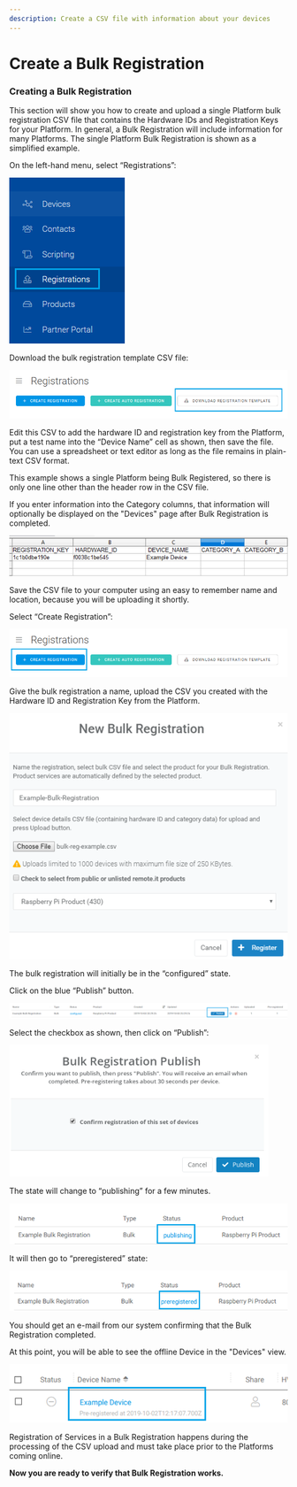 ```yaml
---
description: Create a CSV file with information about your devices
---
```


# Create a Bulk Registration

### **Creating a Bulk Registration**

This section will show you how to create and upload a single Platform bulk registration CSV file that contains the Hardware IDs and Registration Keys for your Platform.  In general, a Bulk Registration will include information for many Platforms.  The single Platform Bulk Registration is shown as a simplified example.

On the left-hand menu, select “Registrations”:

![](../../.gitbook/assets/image%20%28248%29.png)

Download the bulk registration template CSV file:

![](../../.gitbook/assets/image%20%28204%29.png)

Edit this CSV to add the hardware ID and registration key from the Platform, put a test name into the “Device Name” cell as shown, then save the file.  You can use a spreadsheet or text editor as long as the file remains in plain-text CSV format.

This example shows a single Platform being Bulk Registered, so there is only one line other than the header row in the CSV file.

If you enter information into the Category columns, that information will optionally be displayed on the "Devices" page after Bulk Registration is completed.

![](../../.gitbook/assets/image%20%28231%29.png)

Save the CSV file to your computer using an easy to remember name and location, because you will be uploading it shortly.

Select “Create Registration”:

![](../../.gitbook/assets/image%20%2882%29.png)

Give the bulk registration a name, upload the CSV you created with the Hardware ID and Registration Key from the Platform.

![](../../.gitbook/assets/image%20%28208%29.png)

The bulk registration will initially be in the “configured” state.  

Click on the blue “Publish” button.

![](../../.gitbook/assets/image%20%2829%29.png)

Select the checkbox as shown, then click on “Publish”:

![](../../.gitbook/assets/image%20%28137%29.png)

The state will change to “publishing” for a few minutes.

![](../../.gitbook/assets/image%20%28221%29.png)

It will then go to “preregistered” state:

![](../../.gitbook/assets/image%20%2888%29.png)

You should get an e-mail from our system confirming that the Bulk Registration completed.

At this point, you will be able to see the offline Device in the "Devices" view.  

![](../../.gitbook/assets/image%20%2890%29.png)

Registration of Services in a Bulk Registration happens during the processing of the CSV upload and must take place prior to the Platforms coming online.

**Now you are ready to verify that Bulk Registration works.**  


